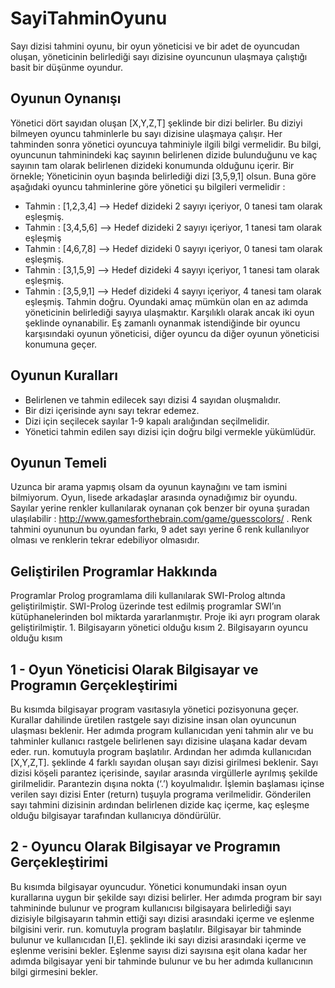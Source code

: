 SayiTahminOyunu
===============

Sayı dizisi tahmini oyunu, bir oyun yöneticisi ve bir adet de oyuncudan oluşan, yöneticinin belirlediği sayı dizisine oyuncunun ulaşmaya çalıştığı basit bir düşünme oyundur.

Oyunun Oynanışı
----------------
Yönetici dört sayıdan oluşan [X,Y,Z,T] şeklinde bir dizi belirler. Bu diziyi bilmeyen oyuncu tahminlerle bu sayı dizisine ulaşmaya çalışır.
Her tahminden sonra yönetici oyuncuya tahminiyle ilgili bilgi vermelidir. Bu bilgi, oyuncunun tahminindeki kaç sayının belirlenen dizide bulunduğunu ve kaç sayının tam olarak belirlenen dizideki konumunda olduğunu içerir.
Bir örnekle;
Yöneticinin oyun başında belirlediği dizi [3,5,9,1] olsun. Buna göre aşağıdaki oyuncu tahminlerine göre yönetici şu bilgileri vermelidir :
* Tahmin : [1,2,3,4] --> Hedef dizideki 2 sayıyı içeriyor, 0 tanesi tam olarak eşleşmiş.
* Tahmin : [3,4,5,6] --> Hedef dizideki 2 sayıyı içeriyor, 1 tanesi tam olarak eşleşmiş
* Tahmin : [4,6,7,8] --> Hedef dizideki 0 sayıyı içeriyor, 0 tanesi tam olarak eşleşmiş.
* Tahmin : [3,1,5,9] --> Hedef dizideki 4 sayıyı içeriyor, 1 tanesi tam olarak eşleşmiş.
* Tahmin : [3,5,9,1] --> Hedef dizideki 4 sayıyı içeriyor, 4 tanesi tam olarak eşleşmiş. Tahmin doğru.
Oyundaki amaç mümkün olan en az adımda yöneticinin belirlediği sayıya ulaşmaktır. Karşılıklı olarak ancak iki oyun şeklinde oynanabilir. Eş zamanlı oynanmak istendiğinde bir oyuncu karşısındaki oyunun yöneticisi, diğer oyuncu da diğer oyunun yöneticisi konumuna geçer.

Oyunun Kuralları
----------------
* Belirlenen ve tahmin edilecek sayı dizisi 4 sayıdan oluşmalıdır.
* Bir dizi içerisinde aynı sayı tekrar edemez.
* Dizi için seçilecek sayılar 1-9 kapalı aralığından seçilmelidir.
* Yönetici tahmin edilen sayı dizisi için doğru bilgi vermekle yükümlüdür.

Oyunun Temeli
-------------
Uzunca bir arama yapmış olsam da oyunun kaynağını ve tam ismini bilmiyorum. Oyun, lisede arkadaşlar arasında oynadığımız bir oyundu.
Sayılar yerine renkler kullanılarak oynanan çok benzer bir oyuna şuradan ulaşılabilir : http://www.gamesforthebrain.com/game/guesscolors/ . Renk tahmini oyununun bu oyundan farkı, 9 adet sayı yerine 6 renk kullanılıyor olması ve renklerin tekrar edebiliyor olmasıdır.

Geliştirilen Programlar Hakkında
----------------------------------
  Programlar Prolog programlama dili kullanılarak SWI-Prolog altında geliştirilmiştir. SWI-Prolog üzerinde test edilmiş programlar SWI’ın kütüphanelerinden bol miktarda yararlanmıştır.
    Proje iki ayrı program olarak geliştirilmiştir.
      1. Bilgisayarın yönetici olduğu kısım
      2. Bilgisayarın oyuncu olduğu kısım

1 - Oyun Yöneticisi Olarak Bilgisayar ve Programın Gerçekleştirimi
-------------------------------------------------------------------
Bu kısımda bilgisayar program vasıtasıyla yönetici pozisyonuna geçer. Kurallar dahilinde üretilen rastgele sayı dizisine insan olan oyuncunun ulaşması beklenir. Her adımda program kullanıcıdan yeni tahmin alır ve bu tahminler kullanıcı rastgele belirlenen sayı dizisine ulaşana kadar devam eder.
run. komutuyla program başlatılır. Ardından her adımda kullanıcıdan [X,Y,Z,T]. şeklinde 4 farklı sayıdan oluşan sayı dizisi girilmesi beklenir. Sayı dizisi köşeli parantez içerisinde, sayılar arasında virgüllerle ayrılmış şekilde girilmelidir. Parantezin dışına nokta (‘.’) koyulmalıdır. İşlemin başlaması içinse verilen sayı dizisi Enter (return) tuşuyla programa verilmelidir.
Gönderilen sayı tahmini dizisinin ardından belirlenen dizide kaç içerme, kaç eşleşme olduğu bilgisayar tarafından kullanıcıya döndürülür.

2 - Oyuncu Olarak Bilgisayar ve Programın Gerçekleştirimi
-----------------------------------------------------------
Bu kısımda bilgisayar oyuncudur. Yönetici konumundaki insan oyun kurallarına uygun bir şekilde sayı dizisi belirler. Her adımda program bir sayı tahmininde bulunur ve program kullanıcısı bilgisayara belirlediği sayı dizisiyle bilgisayarın tahmin ettiği sayı dizisi arasındaki içerme ve eşlenme bilgisini verir.
run. komutuyla program başlatılır. Bilgisayar bir tahminde bulunur ve kullanıcıdan [I,E]. şeklinde iki sayı dizisi arasındaki içerme ve eşlenme verisini bekler.
Eşlenme sayısı dizi sayısına eşit olana kadar her adımda bilgisayar yeni bir tahminde bulunur ve bu her adımda kullanıcının bilgi girmesini bekler.

